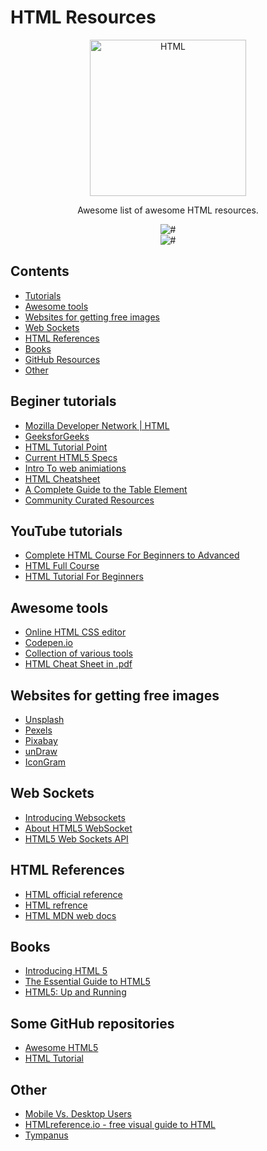 # HTML Resources

<div align="center">
		<img width="250" src="https://icongr.am/devicon/html5-original-wordmark.svg?size=128&color=currentColor" alt="HTML">
	</div>
<div align="center">

Awesome list of awesome HTML resources.

![#](https://badgen.net/badge/tools/3+/red)  
![#](https://badgen.net/badge/educational/6+/green)

</div>

## Contents

- [Tutorials](#beginer-tutorials)
- [Awesome tools](#awesome-tools)
- [Websites for getting free images](#websites-for-getting-free-images)
- [Web Sockets](#web-sockets)
- [HTML References](#html-references)
- [Books](#Books)
- [GitHub Resources](#Some-GitHub-repositories)
- [Other](#other)

## Beginer tutorials

- [Mozilla Developer Network | HTML](https://developer.mozilla.org/en-US/docs/Web/HTML)
- [GeeksforGeeks](https://www.geeksforgeeks.org/html-tutorials/)
- [HTML Tutorial Point ](https://www.tutorialspoint.com/html/index.htm)
- [Current HTML5 Specs](https://w3c.github.io/html/)
- [Intro To web animiations](http://danielcwilson.com/blog/2015/07/animations-intro/)
- [HTML Cheatsheet](https://web.stanford.edu/group/csp/cs21/htmlcheatsheet.pdf)
- [A Complete Guide to the Table Element](https://css-tricks.com/complete-guide-table-element/)
- [Community Curated Resources](https://hackr.io/tutorials/learn-html-5)

## YouTube tutorials

- [Complete HTML Course For Beginners to Advanced](https://www.youtube.com/watch?v=QXPWs00RD3A)
- [HTML Full Course](https://www.youtube.com/watch?v=pQN-pnXPaVg)
- [HTML Tutorial For Beginners](https://www.youtube.com/watch?v=88PXJAA6szs&pbjreload=101)

## Awesome tools

- [Online HTML CSS editor](https://liveweave.com/)
- [Codepen.io](https://codepen.io/)
- [Collection of various tools](https://htmlcheatsheet.com/)
- [HTML Cheat Sheet in .pdf](https://websitesetup.org/wp-content/uploads/2019/10/WSU-HTML-Cheat-Sheet.pdf)

## Websites for getting free images

- [Unsplash](https://unsplash.com/)
- [Pexels](https://www.pexels.com/)
- [Pixabay](https://pixabay.com/)
- [unDraw](https://undraw.co/)
- [IconGram](https://icongr.am/)

## Web Sockets

- [Introducing Websockets](https://www.html5rocks.com/en/tutorials/websockets/basics/)
- [About HTML5 WebSocket](https://www.websocket.org/aboutwebsocket.html)
- [HTML5 Web Sockets API](http://www.tutorialspark.com/html5/HTML5_WebSockets.php)

## HTML References

- [HTML official reference](https://webplatform.github.io/docs/Main_Page/index.html)
- [HTML refrence](https://htmlreference.io/)
- [HTML MDN web docs](https://developer.mozilla.org/en-US/docs/Web/HTML)

## Books

- [Introducing HTML 5](https://www.amazon.com/exec/obidos/tg/detail/-/0321687299/lockergnome)
- [The Essential Guide to HTML5](https://www.amazon.com/Essential-Guide-HTML5-JavaScript/dp/1430233834)
- [HTML5: Up and Running](https://www.amazon.com/HTML5-Up-Running-Mark-Pilgrim/dp/0596806027/ref=sr_1_1?ie=UTF8&s=books&qid=1296071452&sr=1-1)

## Some GitHub repositories

- [Awesome HTML5](https://github.com/diegocard/awesome-html5)
- [HTML Tutorial](https://github.com/cassidoo/HTML-CSS-Tutorial)

## Other

- [Mobile Vs. Desktop Users](https://www.stonetemple.com/mobile-vs-desktop-usage-mobile-grows-but-desktop-still-a-big-player/)
- [HTMLreference.io - free visual guide to HTML](http://htmlreference.io/)
- [Tympanus](https://tympanus.net/codrops/)
